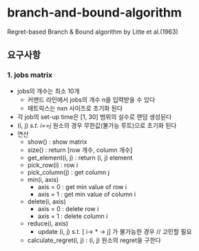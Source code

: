 # branch-and-bound-algorithm

Regret-based Branch & Bound algorithm by Litte et al.(1963)

## 요구사항

### 1. jobs matrix

- jobs의 개수는 최소 10개
  - 커맨드 라인에서 jobs의 개수 n을 입력받을 수 있다
  - 매트릭스는 nxn 사이즈로 초기화 된다
- 각 job의 set-up time은 [1, 30] 범위의 실수로 랜덤 생성된다
- (i, j) _s.t. i==j_ 원소의 경우 무한값(불가능 루트)으로 초기화 된다
- 연산
  - show() : show matrix
  - size() : return [row 개수, column 개수]
  - get_element(i, j) : return (i, j) element
  - pick_row(i) : row i
  - pick_column(j) : get column j
  - min(i, axis)
    - axis = 0 : get min value of row i
    - axis = 1 : get min value of column i
  - delete(i, axis)
    - axis = 0 : delete row i
    - axis = 1 : delete column i
  - reduce(i, axis)
    - update (i, j) s.t. [ i-> * -> j] 가 불가능한 경우 // 고민할 필요
  - calculate_regret(i, j) : (i, j) 원소의 regret을 구한다
